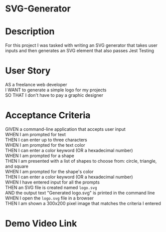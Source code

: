 # SVG-Generator

# Description

For this project I was tasked with writing an SVG generator that takes user inputs and then generates an SVG element that also passes Jest Testing

# User Story

AS a freelance web developer  
I WANT to generate a simple logo for my projects  
SO THAT I don't have to pay a graphic designer  

# Acceptance Criteria

GIVEN a command-line application that accepts user input  
WHEN I am prompted for text  
THEN I can enter up to three characters  
WHEN I am prompted for the text color  
THEN I can enter a color keyword (OR a hexadecimal number)  
WHEN I am prompted for a shape  
THEN I am presented with a list of shapes to choose from: circle, triangle, and square  
WHEN I am prompted for the shape's color  
THEN I can enter a color keyword (OR a hexadecimal number)  
WHEN I have entered input for all the prompts  
THEN an SVG file is created named `logo.svg`  
AND the output text "Generated logo.svg" is printed in the command line  
WHEN I open the `logo.svg` file in a browser  
THEN I am shown a 300x200 pixel image that matches the criteria I entered  

# Demo Video Link
